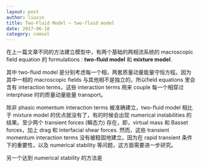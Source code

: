 ```yaml
---
layout: post
author: liuxin
title: Two-Fluid Model — two-fluid model  
date: 2017-06-10
category: comsol
---
```


在上一篇文章不同的方法建立模型中，有两个基础的两相流系统的 macroscopic field equation 的 formulations : **two-fluid model** 和 **mixture model**. 

其中 two-fluid model 是分别考虑每一个相，两套质量动量能量守恒方程。因为其中一相的 macroscopic fields 与其他相不是独立的，所以field equations 里会含有 interaction terms，这些 interaction terms 用来 couple 每一个相穿过 interphase 时的质量动量能量 transport。

除非 phasic momentum interaction terms 被准确建立，two-fluid model 相比于 mixture model  的优点就没有了，有的时候会出现 numerical instabilities 的结果。至少两个 transient forces (瞬态力) 存在，即，virtual mass 和 Basset forces，加上 drag 和 interfacial shear forces. 然而，这些 transient momentum interaction terms 没有被稳固地建立。因为在 rapid transient 条件下的重要性，以及 numerical stability 等问题，这方面需要进一步研究。

另一个达到 numerical stability 的方法是 



